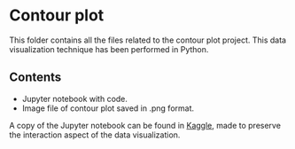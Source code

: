 # Contour plot

This folder contains all the files related to the contour plot project. This data visualization technique has been performed in Python.

## Contents
* Jupyter notebook with code.
* Image file of contour plot saved in .png format.

A copy of the Jupyter notebook can be found in [Kaggle](https://www.kaggle.com/code/annavidiella/spatial-distribution-of-temperature-plotly), made to preserve the interaction aspect of the data visualization.
